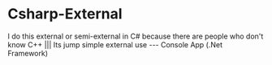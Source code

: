 # Csharp-External
I do this external or semi-external in C# because there are people who don't know C++ ||| Its jump simple external use --- Console App (.Net Framework)

